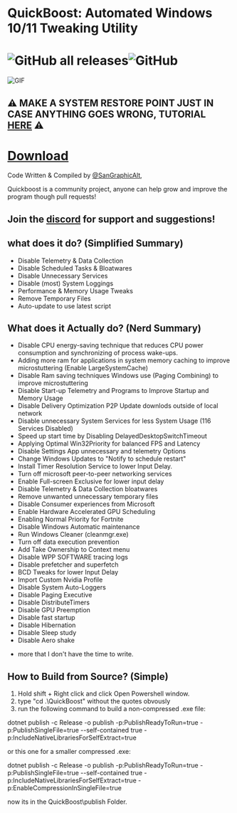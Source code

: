 # QuickBoost: Automated Windows 10/11 Tweaking Utility
# ![GitHub all releases](https://img.shields.io/github/downloads/sangraphic/quickboost/total?label=Downloads&style=for-the-badge)![GitHub](https://img.shields.io/github/license/sangraphic/quickboost?style=for-the-badge)
![GIF](https://media.discordapp.net/attachments/744536520089796671/979117981147734016/ezgif-5-9322a93fa0.gif?width=895&height=468)
## ⚠ MAKE A SYSTEM RESTORE POINT JUST IN CASE ANYTHING GOES WRONG, TUTORIAL [HERE](https://support.microsoft.com/en-us/windows/create-a-system-restore-point-77e02e2a-3298-c869-9974-ef5658ea3be9) ⚠

# [Download](https://github.com/SanGraphic/QuickBoost/releases) 

Code Written & Compiled by [@SanGraphicAlt](https://twitter.com/sangraphicalt),

Quickboost is a community project, anyone can help grow and improve the program though pull requests!

## Join the [discord](https://discord.gg/aDCPgx9n86) for support and suggestions!


## what does it do? (Simplified Summary)

- Disable Telemetry & Data Collection
- Disable Scheduled Tasks & Bloatwares
- Disable Unnecessary Services
- Disable (most) System Loggings
- Performance & Memory Usage Tweaks
- Remove Temporary Files
- Auto-update to use latest script 

## What does it Actually do? (Nerd Summary)
- Disable CPU energy-saving technique that reduces CPU power consumption and synchronizing of process wake-ups.
- Adding more ram for applications in system memory caching to improve microstuttering (Enable LargeSystemCache)
- Disable Ram saving techniques Windows use (Paging Combining) to improve microstuttering
- Disable Start-up Telemetry and Programs to Improve Startup and Memory Usage
- Disable Delivery Optimization P2P Update downlods outside of local network
- Disable unnecessary System Services for less System Usage (116 Services Disabled)
- Speed up start time by Disabling DelayedDesktopSwitchTimeout
- Applying Optimal Win32Priority for balanced FPS and Latency
- Disable Settings App unnecessary and telemetry Options
- Change Windows Updates to "Notify to schedule restart"
- Install Timer Resolution Service to lower Input Delay.
- Turn off microsoft peer-to-peer networking services
- Enable Full-screen Exclusive for lower input delay
- Disable Telemetry & Data Collection bloatwares
- Remove unwanted unnecessary temporary files
- Disable Consumer experiences from Microsoft
- Enable Hardware Accelerated GPU Scheduling
- Enabling Normal Priority for Fortnite
- Disable Windows Automatic maintenance
- Run Windows Cleaner  (cleanmgr.exe)
- Turn off data execution prevention
- Add Take Ownership to Context menu
- Disable WPP SOFTWARE tracing logs
- Disable prefetcher and superfetch
- BCD Tweaks for lower Input Delay
- Import Custom Nvidia Profile
- Disable System Auto-Loggers 
- Disable Paging Executive
- Disable DistributeTimers
- Disable GPU Preemption
- Disable fast startup
- Disable Hibernation
- Disable Sleep study
- Disable Aero shake

+ more that I don't have the time to write.

## How to Build from Source? (Simple)
1. Hold shift + Right click and click Open Powershell window.
2. type "cd .\QuickBoost" without the quotes obvously
3. run the following command to build a non-compressed .exe file:

dotnet publish -c Release -o publish -p:PublishReadyToRun=true -p:PublishSingleFile=true --self-contained true -p:IncludeNativeLibrariesForSelfExtract=true

or this one for a smaller compressed .exe:

dotnet publish -c Release -o publish -p:PublishReadyToRun=true -p:PublishSingleFile=true --self-contained true -p:IncludeNativeLibrariesForSelfExtract=true -p:EnableCompressionInSingleFile=true 

now its in the QuickBoost\publish Folder.











